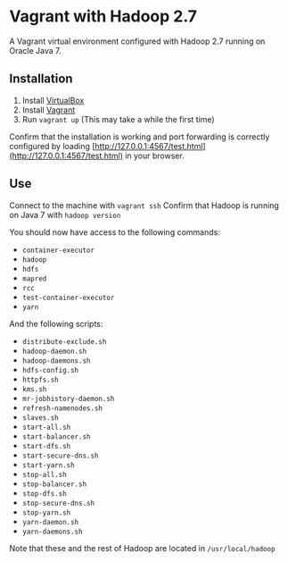 # Vagrant with Hadoop 2.7

A Vagrant virtual environment configured with Hadoop 2.7 running on Oracle Java 7.

## Installation

1. Install [VirtualBox](http://www.virtualbox.org/)
1. Install [Vagrant](http://www.vagrantup.com/downloads)
1. Run `vagrant up` (This may take a while the first time)

Confirm that the installation is working and port forwarding is correctly
configured by loading [http://127.0.0.1:4567/test.html](http://127.0.0.1:4567/test.html) in your browser.

## Use

Connect to the machine with `vagrant ssh`
Confirm that Hadoop is running on Java 7 with `hadoop version`

You should now have access to the following commands:
* `container-executor`
* `hadoop`
* `hdfs`
* `mapred`
* `rcc`
* `test-container-executor`
* `yarn`

And the following scripts:
* `distribute-exclude.sh`
* `hadoop-daemon.sh`
* `hadoop-daemons.sh`
* `hdfs-config.sh`
* `httpfs.sh`
* `kms.sh`
* `mr-jobhistory-daemon.sh`
* `refresh-namenodes.sh`
* `slaves.sh`
* `start-all.sh`
* `start-balancer.sh`
* `start-dfs.sh`
* `start-secure-dns.sh`
* `start-yarn.sh`
* `stop-all.sh`
* `stop-balancer.sh`
* `stop-dfs.sh`
* `stop-secure-dns.sh`
* `stop-yarn.sh`
* `yarn-daemon.sh`
* `yarn-daemons.sh`

Note that these and the rest of Hadoop are located in `/usr/local/hadoop`
